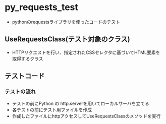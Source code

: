 # py_requests_test
* pythonのrequestsライブラリを使ったコードのテスト

## UseRequestsClass(テスト対象のクラス)
* HTTPリクエストを行い、指定されたCSSセレクタに基づいてHTML要素を取得するクラス

## テストコード
### テストの流れ
* テストの前にPython の http.serverを用いてローカルサーバを立てる
* 各テストの前にテスト用ファイルを作成
* 作成したファイルにhttpアクセスしてUseRequestsClassのメソッドを実行